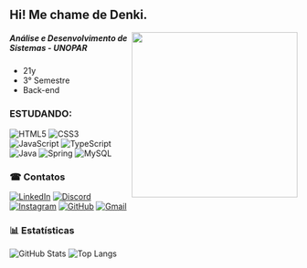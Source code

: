<div>

##  Hi! Me chame de Denki. 
<img src = "https://avatars.githubusercontent.com/u/83958825?v=4" width = "290" align = "right">

##### Análise e Desenvolvimento de Sistemas - UNOPAR

* 21y
* 3° Semestre
* Back-end

</div>


### ESTUDANDO:
![HTML5](https://img.shields.io/badge/HTML5-924091?style=for-the-badge&logo=html5&logoColor=white)
![CSS3](https://img.shields.io/badge/CSS3-996699?style=for-the-badge&logo=css3&logoColor=white)
![JavaScript](https://img.shields.io/badge/JavaScript-8a4a88?style=for-the-badge&logo=javascript&logoColor=black)
![TypeScript](https://img.shields.io/badge/TypeScript-825080?style=for-the-badge&logo=typescript&logoColor=white)
![Java](https://img.shields.io/badge/java-795a77.svg?style=for-the-badge&logo=openjdk&logoColor=white)
![Spring](https://img.shields.io/badge/spring-70606f.svg?style=for-the-badge&logo=spring&logoColor=white)
![MySQL](https://img.shields.io/badge/MySQL-666666?style=for-the-badge&logo=mysql&logoColor=white)

### ☎ Contatos
<div>

[![LinkedIn](https://img.shields.io/badge/LinkedIn-0077B5?style=for-the-badge&logo=linkedin&logoColor=white)](https://www.linkedin.com/in/denkkix/)
[![Discord](https://img.shields.io/badge/Discord-7289DA?style=for-the-badge&logo=discord&logoColor=white)](https://discord.com/channels/@denkkix/)
[![Instagram](https://img.shields.io/badge/-Instagram-%23E4405F?style=for-the-badge&logo=instagram&logoColor=white)](https://www.instagram.com/denkkir_/)
[![GitHub](https://img.shields.io/badge/GitHub-100000?style=for-the-badge&logo=github&logoColor=white)](https://github.com/denkkix)
[![Gmail](https://img.shields.io/badge/Gmail-333333?style=for-the-badge&logo=gmail&logoColor=red)](mailto:denkidev@gmail.com)

</div>

 
### 📊 Estatísticas  
![GitHub Stats](https://github-readme-stats.vercel.app/api?username=denkkix&theme=transparent&bg_color=000&border_color=30A3DC&show_icons=true&icon_color=30A3DC&title_color=E94D5F&text_color=FFF)
![Top Langs](https://github-readme-stats-git-masterrstaa-rickstaa.vercel.app/api/top-langs/?username=denkkix&layout=compact&bg_color=000&border_color=30A3DC&title_color=E94D5F&text_color=FFF)

